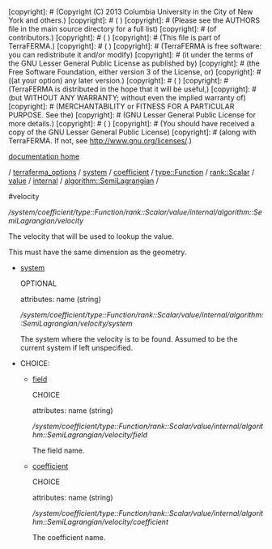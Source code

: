 [copyright]: # (Copyright (C) 2013 Columbia University in the City of New York and others.)
[copyright]: # ( )
[copyright]: # (Please see the AUTHORS file in the main source directory for a full list)
[copyright]: # (of contributors.)
[copyright]: # ( )
[copyright]: # (This file is part of TerraFERMA.)
[copyright]: # ( )
[copyright]: # (TerraFERMA is free software: you can redistribute it and/or modify)
[copyright]: # (it under the terms of the GNU Lesser General Public License as published by)
[copyright]: # (the Free Software Foundation, either version 3 of the License, or)
[copyright]: # ((at your option) any later version.)
[copyright]: # ( )
[copyright]: # (TerraFERMA is distributed in the hope that it will be useful,)
[copyright]: # (but WITHOUT ANY WARRANTY; without even the implied warranty of)
[copyright]: # (MERCHANTABILITY or FITNESS FOR A PARTICULAR PURPOSE. See the)
[copyright]: # (GNU Lesser General Public License for more details.)
[copyright]: # ( )
[copyright]: # (You should have received a copy of the GNU Lesser General Public License)
[copyright]: # (along with TerraFERMA. If not, see <http://www.gnu.org/licenses/>.)

[documentation home](Documentation)

/ [terraferma_options](../../../../../../../../terraferma_options) / [system](../../../../../../../system) / [coefficient](../../../../../../coefficient) / [type::Function](../../../../../type__Function) / [rank::Scalar](../../../../rank__Scalar) / [value](../../../value) / [internal](../../internal) / [algorithm::SemiLagrangian](../algorithm__SemiLagrangian) /

#velocity

*/system/coefficient/type::Function/rank::Scalar/value/internal/algorithm::SemiLagrangian/velocity*

The velocity that will be used to lookup the value.

This must have the same dimension as the geometry.

* [system](velocity/system "child")

    OPTIONAL 

    attributes: name (string) 

    */system/coefficient/type::Function/rank::Scalar/value/internal/algorithm::SemiLagrangian/velocity/system*

    The system where the velocity is to be found.
    Assumed to be the current system if left unspecified.

* CHOICE:
    * [field](velocity/field "child")

        CHOICE 

        attributes: name (string) 

        */system/coefficient/type::Function/rank::Scalar/value/internal/algorithm::SemiLagrangian/velocity/field*

        The field name.

    * [coefficient](velocity/coefficient "child")

        CHOICE 

        attributes: name (string) 

        */system/coefficient/type::Function/rank::Scalar/value/internal/algorithm::SemiLagrangian/velocity/coefficient*

        The coefficient name.

[autogenerated]: # (This file was automatically generated from the schema file:/home/cwilson/repos/github/TerraFERMA/TerraFERMA/buckettools/schemas/function.rng.)

